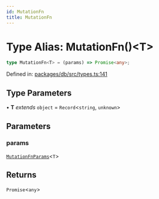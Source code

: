 ```yaml
---
id: MutationFn
title: MutationFn
---
```


<!-- DO NOT EDIT: this page is autogenerated from the type comments -->

# Type Alias: MutationFn()\<T\>

```ts
type MutationFn<T> = (params) => Promise<any>;
```

Defined in: [packages/db/src/types.ts:141](https://github.com/TanStack/db/blob/main/packages/db/src/types.ts#L141)

## Type Parameters

• **T** *extends* `object` = `Record`\<`string`, `unknown`\>

## Parameters

### params

[`MutationFnParams`](../mutationfnparams.md)\<`T`\>

## Returns

`Promise`\<`any`\>
